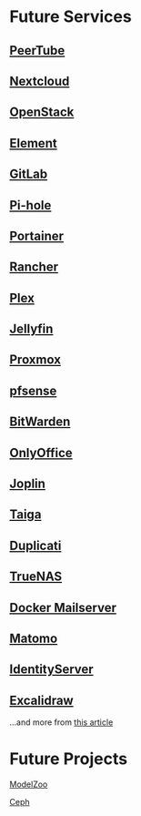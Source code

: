 # Future Services

## [PeerTube](https://github.com/Chocobozzz/PeerTube)

## [Nextcloud](https://github.com/nextcloud)

## [OpenStack](https://www.openstack.org/)

## [Element](https://element.io/)

## [GitLab](https://about.gitlab.com/install/)

## [Pi-hole](https://pi-hole.net/)

## [Portainer](https://www.portainer.io/)

## [Rancher](https://rancher.com/)

## [Plex](https://www.plex.tv/)

## [Jellyfin](https://jellyfin.org/)

## [Proxmox](https://www.proxmox.com/en/proxmox-ve)

## [pfsense](https://www.pfsense.org/)

## [BitWarden](https://bitwarden.com/)

## [OnlyOffice](https://www.onlyoffice.com/desktop.aspx?AFFILIATE=6732&__c=1&affChecked=1)

## [Joplin](https://joplinapp.org/)

## [Taiga](https://www.taiga.io/)

## [Duplicati](https://www.duplicati.com/)

## [TrueNAS](https://www.truenas.com/)

## [Docker Mailserver](https://github.com/docker-mailserver/docker-mailserver)

## [Matomo](https://github.com/matomo-org/matomo)

## [IdentityServer](https://github.com/IdentityServer)

## [Excalidraw](https://github.com/excalidraw/excalidraw)

...and more from [this article](https://aaron-kt-berry.medium.com/top-10-software-for-your-homelab-in-2021-98137a7de051)


# Future Projects

[ModelZoo](https://modelzoo.co/)

[Ceph](https://www.reddit.com/r/homelab/comments/8f6tdg/anybody_having_ceph_builds_in_their_homelab/)